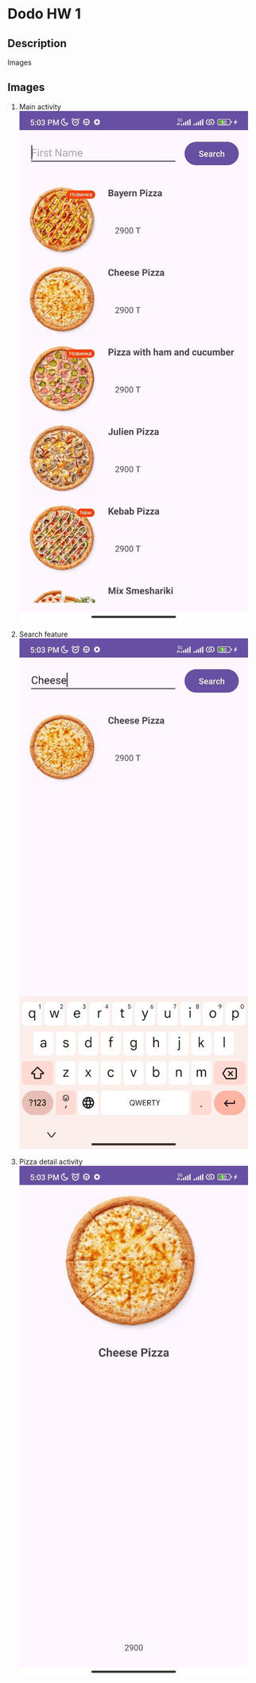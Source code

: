 # Dodo HW 1

## Description
Images

## Images
1. Main activity
   ![Image 1 Title](images/main.jpg)

2. Search feature
   ![Image 2 Title](images/detail.jpg)

3. Pizza detail activity
   ![Image 3 Title](images/search.jpg)
